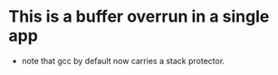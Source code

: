 # This is a buffer overrun in a single app

* note that gcc by default now carries a stack protector.
